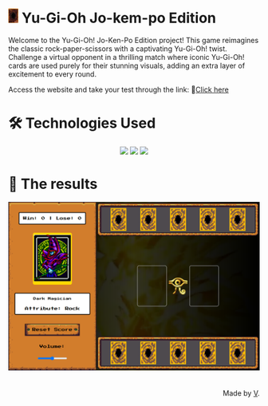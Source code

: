 # <img src="./src/assets/icons/card-back1.png" width="20"> Yu-Gi-Oh Jo-kem-po Edition

Welcome to the Yu-Gi-Oh! Jo-Ken-Po Edition project! This game reimagines the classic rock-paper-scissors with a captivating Yu-Gi-Oh! twist. Challenge a virtual opponent in a thrilling match where iconic Yu-Gi-Oh! cards are used purely for their stunning visuals, adding an extra layer of excitement to every round.

Access the website and take your test through the link: :link:[Click here](https://vitornorton.github.io/Yu-Gi-Oh-Jo-kem-po-Edition/)


# 🛠 Technologies Used

<p align="center">
    <img src="https://img.shields.io/badge/HTML5-000?style=for-the-badge&logo=html5">
    <img src="https://img.shields.io/badge/JavaScript-000?style=for-the-badge&logo=javascript">
    <img src="https://img.shields.io/badge/CSS3-000?style=for-the-badge&logo=css&logoColor=264CE4">
</p>

 # 🚀 The results
<div align="center">
<img src="./src/assets/images/screenshot.png" alt="Print do Projeto" width="600" />
</div>
<br>
<br>
<div align="right">Made by <a href="https://github.com/VitorNorton">V</a>.</div>

